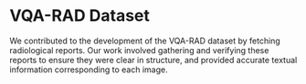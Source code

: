 # VQA-RAD Dataset

We contributed to the development of the VQA-RAD dataset by fetching radiological reports. Our work involved gathering and verifying these reports to ensure they were clear in structure, and provided accurate textual information corresponding to each image.
